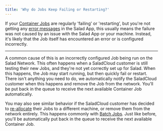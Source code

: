 ```yaml
---
title: 'Why do Jobs Keep Failing or Restarting?'
---
```


If your [Container Jobs](https://Community.salad.com/new-feature-container-environments-now-available/) are regularly
'failing' or 'restarting', but you're not getting any
[error messages](/docs/guides/using-salad/how-does-the-notifications-page-work) in the Salad App, this usually means the
failure was not caused by an issue with the Salad App or your machine. Instead, it's likely that the Job itself has
encountered an error or is configured incorrectly.

---

A common cause of this is an incorrectly configured Job being run on the Salad Network. This often happens when a
SaladCloud customer is still testing their new Jobs, and they're not yet correctly set up for Salad. When this happens,
the Job may start running, but then quickly fail or restart. There isn't anything you need to do, we automatically
notify the SaladCloud customer when this happens and remove the Job from the network. You'll be put back in the queue to
receive the next available Container Job automatically.

You may also see similar behavior if the SaladCloud customer has decided to
[re-allocate](/docs/faq/jobs/how-does-reallocation-work-on-salad) their Jobs to a different machine, or remove them from
the network entirely. This happens commonly with [Batch Jobs](/docs/faq/jobs/what-are-batch-jobs). Just like before,
you'll be automatically put back in the queue to receive the next available Container Job.
